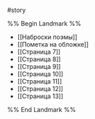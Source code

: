 #story

%% Begin Landmark %%
- [[Наброски поэмы]]
- [[Пометка на обложке]]
- [[Страница 7]]
- [[Страница 8]]
- [[Страница 9]]
- [[Страница 10]]
- [[Страница 11]]
- [[Страница 12]]
- [[Страница 13]]

%% End Landmark %%
